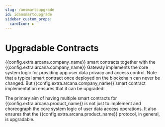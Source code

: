 ```yaml
---
slug: /ansmartcupgrade
id: idansmartcupgrade
sidebar_custom_props:
  cardIcon: ▶️
---
```


# Upgradable Contracts

{{config.extra.arcana.company_name}}  smart contracts together with the {{config.extra.arcana.company_name}}  Gateway implements the core system logic for providing app user data privacy and access control.  Note that a typical smart contract once deployed on the blockchain can never be changed. But {{config.extra.arcana.company_name}} smart contract implementation ensures that it can be upgraded.

The primary aim of having multiple smart contracts for {{config.extra.arcana.product_name}} is not just to implement and choreograph the core system logic of user data access operations. It also ensures that the {{config.extra.arcana.product_name}}  protocol, in general, is upgradable. 
